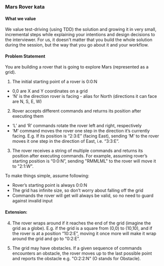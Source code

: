 ### Mars Rover kata

#### What we value
We value test-driving (using TDD) the solution and growing it in very small, incremental steps while explaining your intentions and design decisions to the interviewer.
For us, it doesn't matter that you build the whole solution during the session, but the way that you go about it and your workflow.

#### Problem Statement

You are building a rover that is going to explore Mars (represented as a grid).

1) The initial starting point of a rover is 0:0:N
- 0,0 are X and Y coordinates on a grid
- ‘N’ is the direction rover is facing - alias for North (directions it can face are N, S, E, W)

2) Rover accepts different commands and returns its position after executing them
- ‘L’ and ‘R’ commands rotate the rover left and right, respectively
- ‘M‘ command moves the rover one step in the direction it’s currently facing. E.g. If its position is “2:3:E” (facing East), sending ‘M’ to the rover moves it one step in the direction of East, i.e. “3:3:E”.

3) The rover receives a string of multiple commands and returns its position after executing commands. For example, assuming rover’s starting position is “0:0:N”, sending "RMMLML" to the rover will move it to "2:1:W".

To make things simple, assume following:
- Rover’s starting point is always 0:0:N
- The grid has infinite size, so don’t worry about falling off the grid
- Commands the rover will get will always be valid, so no need to guard against invalid input

#### Extension:

4) The rover wraps around if it reaches the end of the grid (imagine the grid as a globe). E.g. if the grid is a square from (0,0) to (10,10), and if the rover is at a position “10:2:E”, moving it once more will make it wrap around the grid and go to “0:2:E”.

5) The grid may have obstacles. If a given sequence of commands encounters an obstacle, the rover moves up to the last possible point and reports the obstacle e.g. "O:2:2:N" (O stands for Obstacle).

